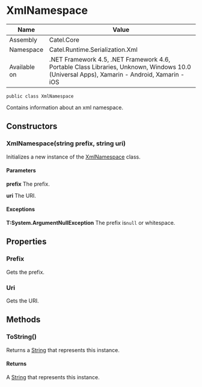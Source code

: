 

# XmlNamespace

Name|Value
---|---
Assembly|Catel.Core
Namespace|Catel.Runtime.Serialization.Xml
Available on|.NET Framework 4.5, .NET Framework 4.6, Portable Class Libraries, Unknown, Windows 10.0 (Universal Apps), Xamarin - Android, Xamarin - iOS

```
public class XmlNamespace
```

Contains information about an xml namespace.



## Constructors

### XmlNamespace(string prefix, string uri)

Initializes a new instance of the [XmlNamespace](#) class.

#### Parameters

**prefix**
The prefix.

**uri**
The URI.

#### Exceptions

**T:System.ArgumentNullException**
The prefix is`null` or whitespace.



## Properties

### Prefix

Gets the prefix.



### Uri

Gets the URI.



## Methods

### ToString()

Returns a [String](#) that represents this instance.

#### Returns

A [String](#) that represents this instance.




